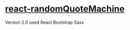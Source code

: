 # [react-randomQuoteMachine](https://seanlau1994.github.io/react-randomQuoteMachine/)
Version 2.0 used React Bootstrap Sass 
